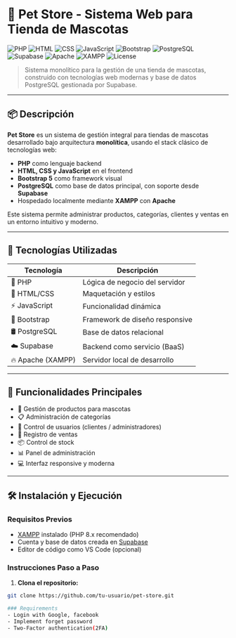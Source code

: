 # 🐾 Pet Store - Sistema Web para Tienda de Mascotas

![PHP](https://img.shields.io/badge/PHP-8.x-blue?logo=php)
![HTML](https://img.shields.io/badge/HTML-5-orange?logo=html5)
![CSS](https://img.shields.io/badge/CSS-3-blue?logo=css3)
![JavaScript](https://img.shields.io/badge/JavaScript-ES6-yellow?logo=javascript)
![Bootstrap](https://img.shields.io/badge/Bootstrap-5-purple?logo=bootstrap)
![PostgreSQL](https://img.shields.io/badge/PostgreSQL-Database-blue?logo=postgresql)
![Supabase](https://img.shields.io/badge/Supabase-Connected-success?logo=supabase)
![Apache](https://img.shields.io/badge/Apache-Server-critical?logo=apache)
![XAMPP](https://img.shields.io/badge/XAMPP-Localhost-orange?logo=xampp)
![License](https://img.shields.io/badge/License-MIT-green)

> Sistema monolítico para la gestión de una tienda de mascotas, construido con tecnologías web modernas y base de datos PostgreSQL gestionada por Supabase.

---

## 📦 Descripción

**Pet Store** es un sistema de gestión integral para tiendas de mascotas desarrollado bajo arquitectura **monolítica**, usando el stack clásico de tecnologías web:

- **PHP** como lenguaje backend
- **HTML, CSS y JavaScript** en el frontend
- **Bootstrap 5** como framework visual
- **PostgreSQL** como base de datos principal, con soporte desde **Supabase**
- Hospedado localmente mediante **XAMPP** con **Apache**

Este sistema permite administrar productos, categorías, clientes y ventas en un entorno intuitivo y moderno.

---

## 🚀 Tecnologías Utilizadas

| Tecnología | Descripción |
|------------|-------------|
| 🐘 PHP      | Lógica de negocio del servidor |
| 🎨 HTML/CSS | Maquetación y estilos |
| ⚡ JavaScript | Funcionalidad dinámica |
| 💠 Bootstrap | Framework de diseño responsive |
| 🛢️ PostgreSQL | Base de datos relacional |
| ☁️ Supabase | Backend como servicio (BaaS) |
| 🔥 Apache (XAMPP) | Servidor local de desarrollo |

---

## 🎯 Funcionalidades Principales

- 🐾 Gestión de productos para mascotas
- 📋 Administración de categorías
- 👥 Control de usuarios (clientes / administradores)
- 🛒 Registro de ventas
- 📦 Control de stock
- 📊 Panel de administración
- 💻 Interfaz responsive y moderna

---

## 🛠️ Instalación y Ejecución

### Requisitos Previos

- [XAMPP](https://www.apachefriends.org/es/index.html) instalado (PHP 8.x recomendado)
- Cuenta y base de datos creada en [Supabase](https://supabase.com/)
- Editor de código como VS Code (opcional)

### Instrucciones Paso a Paso

1. **Clona el repositorio:**

```bash
git clone https://github.com/tu-usuario/pet-store.git

### Requirements
- Login with Google, facebook
- Implement forget password
- Two-Factor authentication(2FA)